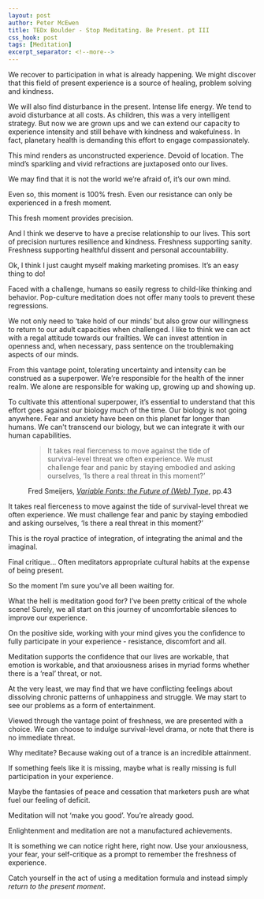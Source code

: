 ```yaml
---
layout: post
author: Peter McEwen
title: TEDx Boulder - Stop Meditating. Be Present. pt III
css_hook: post
tags: [Meditation]
excerpt_separator: <!--more-->
---
```


We recover to participation in what is already happening. We might discover that this field of present experience is a source of healing, problem solving and kindness. <!--more-->

We will also find disturbance in the present. Intense life energy. We tend to avoid disturbance at all costs. As children, this was a very intelligent strategy. But now we are grown ups and we can extend our capacity to experience intensity and still behave with kindness and wakefulness. In fact, planetary health is demanding this effort to engage compassionately.

This mind renders as unconstructed experience. Devoid of location. The mind’s sparkling and vivid refractions are juxtaposed onto our lives.

We may find that it is not the world we’re afraid of, it’s our own mind.

Even so, this moment is 100% fresh. Even our resistance can only be experienced in a fresh moment.

This fresh moment provides precision.

And I think we deserve to have a precise relationship to our lives. This sort of precision nurtures resilience and kindness. Freshness supporting sanity. Freshness supporting healthful dissent and personal accountability.

Ok, I think I just caught myself making marketing promises. It’s an easy thing to do!

Faced with a challenge, humans so easily regress to child-like thinking and behavior. Pop-culture meditation does not offer many tools to prevent these regressions.

We not only need to ‘take hold of our minds’ but also grow our willingness to return to our adult capacities when challenged. I like to think we can act with a regal attitude towards our frailties. We can invest attention in openness and, when necessary, pass sentence on the troublemaking aspects of our minds.

From this vantage point, tolerating uncertainty and intensity can be construed as a superpower. We’re responsible for the health of the inner realm. We alone are responsible for waking up, growing up and showing up.

To cultivate this attentional superpower,  it’s essential to understand that this effort goes against our biology much of the time. Our biology is not going anywhere. Fear and anxiety have been on this planet far longer than humans. We can't transcend our biology, but we can integrate it with our human capabilities.<!--more-->

<figure>
<blockquote>
    <p>It takes real fierceness to move against the tide of survival-level threat we often experience. We must challenge fear and panic by staying embodied and asking ourselves, ‘Is there a real threat in this moment?’</p>
  </blockquote>
  <figcaption><p>Fred Smeijers, <em><a href="http://typographica.org/on-typography/variable-fonts">Variable Fonts: the Future of (Web) Type</a></em>, pp.43</p></figcaption>
</figure>

It takes real fierceness to move against the tide of survival-level threat we often experience. We must challenge fear and panic by staying embodied and asking ourselves, ‘Is there a real threat in this moment?’

This is the royal practice of integration, of integrating the animal and the imaginal.

Final critique… Often meditators appropriate cultural habits at the expense of being present.

So the moment I’m sure you’ve all been waiting for.

What the hell is meditation good for? I’ve been pretty critical of the whole scene! Surely, we all start on this journey of uncomfortable silences to improve our experience.

On the positive side, working with your mind gives you the confidence to fully participate in your experience - resistance, discomfort and all.

Meditation supports the confidence that our lives are workable, that emotion is workable, and that anxiousness arises in myriad forms whether there is a ‘real’ threat, or not.

At the very least, we may find that we have conflicting feelings about dissolving chronic patterns of unhappiness and struggle. We may start to see our problems as a form of entertainment.

Viewed through the vantage point of freshness, we are presented with a choice. We can choose to indulge survival-level drama, or note that there is no immediate threat.

Why meditate? Because waking out of a trance is an incredible attainment.

If something feels like it is missing, maybe what is really missing is full participation in your experience.

Maybe the fantasies of peace and cessation that marketers push are what fuel our feeling of deficit.

Meditation will not ‘make you good’. You’re already good.

Enlightenment and meditation are not a manufactured achievements.

It is something we can notice right here, right now. Use your anxiousness, your fear, your self-critique as a prompt to remember the freshness of experience.

Catch yourself in the act of using a meditation formula and instead simply _return to the present moment_.
